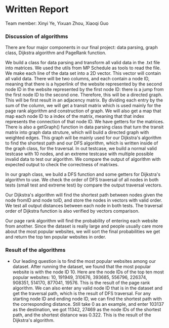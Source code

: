 # Written Report

Team member: Xinyi Ye, Yixuan Zhou, Xiaoqi Guo

### Discussion of algorithms
There are four major components in our final project: data parsing, graph class, Dijkstra algorithm and PageRank function. 

We build a class for data parsing and transform all valid data in the .txt file into matrices. We used the utils from MP Schedule as tools to read the file. We make each line of the data set into a 2D vector. This vector will contain all valid data. There will be two columns, and each contain a node ID, meaning that there is a hyperlink of the website represented by the second node ID in the website represented by the first node ID: there is a jump from the first node ID to the second one. Therefore, this will be a directed graph. This will be first result in an adjacency matrix. By dividing each entry by the sum of the column, we will get a transit matrix which is used mainly for the page rank algorithm and construction of graph. We will also get a map that map each node ID to a index of the matrix, meaning that that index represents the connection of that node ID. We have getters for the matrices. There is also a getGraph() function in data parsing class that turn the transit matrix into graph data struture, which will build a directed graph with weighted edges. This graph will be mainly used for our Dijkstra's algorithm to find the shortest path and our DFS algorithm, which is written inside of the graph class, for the traversal. In out testcase, we build a normal valid testcase with 10 nodes, and an extreme testcase with multiple possible invalid data to test our algorithm. We compare the output of algorithm with expected output to check the correctness of matrixes.

In our graph class, we build a DFS function and some getters for Dijkstra's algorithm to use. We check the order of DFS traversal of all nodes in both tests (small test and extreme test) by compare the output traversal vectors.

Our Dijkstra's algorithm will find the shortest path between nodes given the node fromID and node toID, and store the nodes in vectors with valid order. We test all output distances between each node in both tests. The traversal order of Dijkstra function is also verified by vectors comparison.

Our page rank algorithm will find the probability of entering each website from another. Since the dataset is really large and people usually care more about the most popular websites, we will sort the final probabilities we get and return the top ten popular websites in order.

### Result of the algorithms
- Our leading question is to find the most popular websites among our dataset. After running the dataset, we found that the most popular website is with the node ID 10. Here are the node IDs of the top ten most popular websites: 10, 191949, 310676, 393685, 556796, 226374, 908351, 514170, 877041, 19576. This is the result of the page rank algorithm. We can also enter any valid node ID that is in the dataset and get the traversal path, which is the result of DFS traversal. For any starting node ID and ending node ID, we can find the shortest path with the corresponding distance. Still take 0 as an example, and enter 103137 as the destination, we got 11342, 27469 as the node IDs of the shortest path, and the shortest distance was 0.322. This is the result of the Dijkstra's algorithm.

